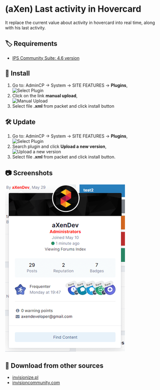 # (aXen) Last activity in Hovercard

It replace the current value about activity in hovercard into real time, along with his last activity.

## 🏷️ Requirements

- [IPS Community Suite: 4.6 version](https://invisioncommunity.com/)

## 🧰 Install

1. Go to: AdminCP -> System -> SITE FEATURES -> **Plugins**,  
   ![Select Plugin](https://files.axendev.net/github/plugins/admincp_select.png)
2. Click on the link **manual upload**,  
   ![Manual Upload](https://files.axendev.net/github/plugins/manual_upload.png)
3. Select file **.xml** from packet and click install button

## 🛠️ Update

1. Go to: AdminCP -> System -> SITE FEATURES -> **Plugins**,  
   ![Select Plugin](https://files.axendev.net/github/plugins/admincp_select.png)
2. Search plugin and click **Upload a new version**,  
   ![Upload a new version](https://files.axendev.net/github/plugins/new_version_upload.png)
3. Select file **.xml** from packet and click install button.

## 📷 Screenshots

![1](https://raw.githubusercontent.com/aXenDeveloper/ips-lact-activity-in-hovercard/master/screenshots/1.png)

## 🔌 Download from other sources

- [invisionize.pl](https://forum.invisionize.pl/files/file/834-axen-last-activity-in-hovercard/)
- [invisioncommunity.com](https://invisioncommunity.com/files/file/9895-axen-last-activity-in-hovercard/)
